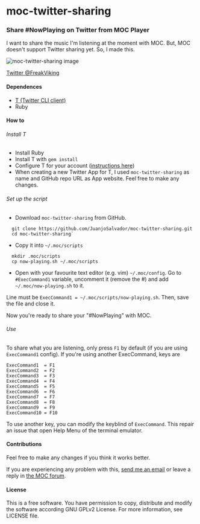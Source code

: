 # moc-twitter-sharing
### Share #NowPlaying on Twitter from MOC Player

I want to share the music I'm listening at the moment with MOC. But, MOC doesn't support Twitter sharing yet. So, I made this.

![moc-twitter-sharing image](http://i.imgur.com/JCQwILb.png)

[Twitter @FreakViking](http://twitter.com/FreakViking)

#### Dependences

* [T (Twitter CLI client)](http://sferik.github.io/t/)
* Ruby

#### How to

###### Install T

* Install Ruby
* Install T with `gem install`
* Configure T for your account ([instructions here](http://sferik.github.io/t/))
* When creating a new Twitter App for T, I used `moc-twitter-sharing` as name and GitHub repo URL as App website. Feel free to make any changes.

###### Set up the script

* Download `moc-twitter-sharing` from GitHub.
```shell
  git clone https://github.com/JuanjoSalvador/moc-twitter-sharing.git
  cd moc-twitter-sharing`
  ```

* Copy it into `~/.moc/scripts`

```shell
  mkdir .moc/scripts
  cp now-playing.sh ~/.moc/scripts
```

* Open with your favourite text editor (e.g. vim) `~/.moc/config`. 
Go to `#ExecCommand1` variable, uncomment it (remove the #) and add  `~/.moc/now-playing.sh` to it.

Line must be `ExecCommand1 = ~/.moc/scripts/now-playing.sh`. Then, save the file and close it.

Now you're ready to share your "#NowPlaying" with MOC.

###### Use

To share what you are listening, only press `F1` by default (if you are using `ExecCommand1` config). If you're using another ExecCommand, keys are

    ExecCommand1  = F1 
    ExecCommand2  = F2
    ExecCommand3  = F3
    ExecCommand4  = F4
    ExecCommand5  = F5
    ExecCommand6  = F6
    ExecCommand7  = F7
    ExecCommand8  = F8
    ExecCommand9  = F9
    ExecCommand10 = F10

To use another key, you can modify the keyblind of `ExecCommand`. This repair an issue that open Help Menu of the terminal emulator.

#### Contributions

Feel free to make any changes if you think it works better.

If you are experiencing any problem with this, [send me an email](mailto:juanjosalvador@openmailbox.org) or leave a reply in [the MOC forum](http://moc.daper.net/node/1430).

#### License

This is a free software. You have permission to copy, distribute and modify the software according GNU GPLv2 License. For more information, see LICENSE file.
